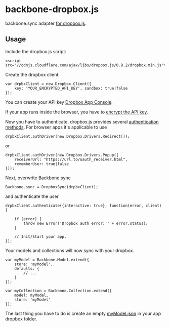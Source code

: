 backbone-dropbox.js
===================

backbone.sync adapter [for dropbox.js](https://github.com/dropbox/dropbox-js).

Usage
-----

Include the dropbox.js script:

    <script src="//cdnjs.cloudflare.com/ajax/libs/dropbox.js/0.9.2/dropbox.min.js">
</script>


Create the dropbox client:

    var drpbxClient = new Dropbox.Client({
        key: 'YOUR_ENCRYPTED_API_KEY', sandbox: true|false
    });
    
You can create your API key [Dropbox App Console](https://www.dropbox.com/developers/apps).

If your app runs inside the browser, you have to [encrypt the API key](https://dl-web.dropbox.com/spa/pjlfdak1tmznswp/api_keys.js/public/index.html).

Now you have to authenticate. dropbox.js provides several [authentication methods](https://github.com/dropbox/dropbox-js/blob/master/doc/auth_drivers.md). For browser apps it's applicable to use

    drpbxClient.authDriver(new Dropbox.Drivers.Redirect());

or

    drpbxClient.authDriver(new Dropbox.Drivers.Popup({
        receiverUrl: "https://url.to/oauth_receiver.html",
        rememberUser: true|false
    }));

Next, overwrite Backbone.sync

    Backbone.sync = DropboxSync(drpbxClient);

and authenticate the user

    drpbxClient.authenticate({interactive: true}, function(error, client) {

        if (error) {
            throw new Error('Dropbox auth error: ' + error.status);
        }

        // Init/Start your app.
    });
    
Your models and collections will now sync with your dropbox.

    var myModel = Backbone.Model.extend({
        store: 'myModel',
        defaults: {
            // ...
        }
    });
    
    var myCollection = Backbone.Collection.extend({
        model: myModel,
        store: 'myModel'
    });
    
The last thing you have to do is create an empty [myModel.json](https://raw.github.com/jay-doubleyou/backbone-dropbox.js/master/myModel.json) in your app dropbox folder.

